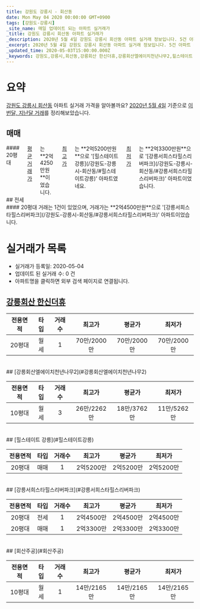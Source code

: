```yaml
---
title: 강원도 강릉시 - 회산동
date: Mon May 04 2020 00:00:00 GMT+0900
tags: [강원도-강릉시]
_site_name: 매일 업데이트 되는 아파트 실거래가
_title: 강원도 강릉시 회산동 아파트 실거래가
_description: 2020년 5월 4일 강원도 강릉시 회산동 아파트 실거래 정보입니다. 5건 아파트 정보가 있습니다.
_excerpt: 2020년 5월 4일 강원도 강릉시 회산동 아파트 실거래 정보입니다. 5건 아파트 정보가 있습니다.
_updated_time: 2020-05-03T15:00:00.000Z
_keywords: 강원도,강릉시,회산동,강릉회산 한신더휴,강릉회산엘에이치천년나무2,힐스테이트 강릉,강릉서희스타힐스리버파크,회산주공
---
```





# 요약
<ins>강원도 강릉시 회산동</ins> 아파트 실거래 가격을 알아볼까요? <ins>2020년 5월 4일</ins> 기준으로 <ins>이번달, 지난달 거래</ins>를 정리해보았습니다.

## 매매
<div class="container">
<div class="twelve columns" markdown="1">
#### 20평대
<ins>평균 거래가</ins>는 **2억4250만원**이었습니다. <ins>최고가</ins>는 **2억5200만원**으로 '[힐스테이트 강릉](/강원도-강릉시-회산동/#힐스테이트강릉)' 아파트였네요. <ins>최저가</ins>는 **2억3300만원**으로 '[강릉서희스타힐스리버파크](/강원도-강릉시-회산동/#강릉서희스타힐스리버파크)' 아파트이었습니다.
</div>
</div>
## 전세
<div class="container">
<div class="twelve columns" markdown="1">
#### 20평대
거래는 1건이 있었으며, 거래가는 **2억4500만원**으로 '[강릉서희스타힐스리버파크](/강원도-강릉시-회산동/#강릉서희스타힐스리버파크)' 아파트이었습니다.
</div>
</div>



# 실거래가 목록
- 실거래가 등록일: 2020-05-04
- 업데이트 된 실거래 수: 0 건
- 아파트명을 클릭하면 외부 검색 페이지로 연결됩니다.

## [강릉회산 한신더휴](#강릉회산한신더휴)

|전용면적|타입|거래수|최고가|평균가|최저가|
|:---:|:---:|:---:|:---:|:---:|:---:|
|20평대|<span class="deal-type-3">월세</span>|1|70만/2000만|70만/2000만|70만/2000만|

<br/>
## [강릉회산엘에이치천년나무2](#강릉회산엘에이치천년나무2)

|전용면적|타입|거래수|최고가|평균가|최저가|
|:---:|:---:|:---:|:---:|:---:|:---:|
|10평대|<span class="deal-type-3">월세</span>|3|26만/2262만|18만/3762만|11만/5262만|

<br/>
## [힐스테이트 강릉](#힐스테이트강릉)

|전용면적|타입|거래수|최고가|평균가|최저가|
|:---:|:---:|:---:|:---:|:---:|:---:|
|20평대|<span class="deal-type-1">매매</span>|1|2억5200만|2억5200만|2억5200만|

<br/>
## [강릉서희스타힐스리버파크](#강릉서희스타힐스리버파크)

|전용면적|타입|거래수|최고가|평균가|최저가|
|:---:|:---:|:---:|:---:|:---:|:---:|
|20평대|<span class="deal-type-2">전세</span>|1|2억4500만|2억4500만|2억4500만|
|20평대|<span class="deal-type-1">매매</span>|1|2억3300만|2억3300만|2억3300만|

<br/>
## [회산주공](#회산주공)

|전용면적|타입|거래수|최고가|평균가|최저가|
|:---:|:---:|:---:|:---:|:---:|:---:|
|10평대|<span class="deal-type-3">월세</span>|1|14만/2165만|14만/2165만|14만/2165만|

<br/>



